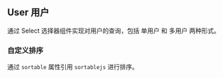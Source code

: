 <div class="demo-header">
<p class="overviewicon">
  <span class="wapi-form-user"/>
</p>

## User 用户

<nova-uxlink widget-name="User"></nova-uxlink>

通过 Select 选择器组件实现对用户的查询，包括 单用户 和 多用户 两种形式。
</div>

### 自定义排序

通过 `sortable` 属性引用 `sortablejs` 进行排序。

<nova-demo-view link="user/custom-sort.vue"></nova-demo-view>

<br>
